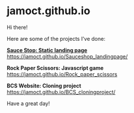 # jamoct.github.io

Hi there! 

Here are some of the projects I've done:

<b> <a href="https://jamoct.github.io/Sauceshop_landingpage/"> Sauce Stop: Static landing page </b> </a> <br />
https://jamoct.github.io/Sauceshop_landingpage/

<b> Rock Paper Scissors: Javascript game </b> <br />
https://jamoct.github.io/Rock_paper_scissors

<b> BCS Website: Cloning project </b> <br />
https://jamoct.github.io/BCS_cloningproject/

Have a great day!
